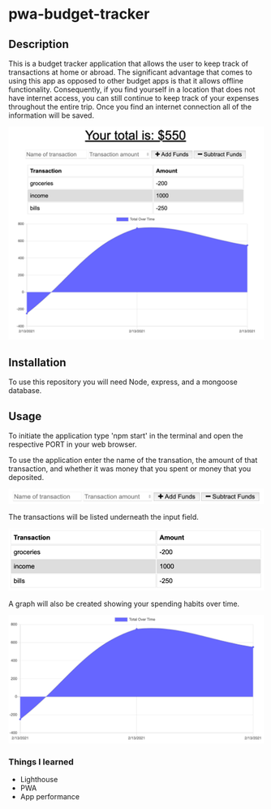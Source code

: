 # pwa-budget-tracker

## Description

This is a budget tracker application that allows the user to keep track of transactions at home or abroad. The significant advantage that comes to using this app as opposed to other budget apps is that it allows offline functionality. Consequently, if you find yourself in a location that does not have internet access, you can still continue to keep track of your expenses throughout the entire trip. Once you find an internet connection all of the information will be saved.

![](public/icons/budget_home.png)

## Installation

To use this repository you will need Node, express, and a mongoose database.

## Usage

To initiate the application type 'npm start' in the terminal and open the respective PORT in your web browser.

To use the application enter the name of the transation, the amount of that transaction, and whether it was money that you spent or money that you deposited.

![](public/icons/input_field.png)

The transactions will be listed underneath the input field.

![](public/icons/table_field.png)

A graph will also be created showing your spending habits over time.

![](public/icons/graph_field.png)

### Things I learned

- Lighthouse
- PWA
- App performance
